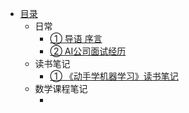 * [目录](README.md)
  * 日常
    * [① 导语  序言](日常/ch01.md)
    * [② AI公司面试经历](日常/ch02.md)
  * 读书笔记
    * [① 《动手学机器学习》读书笔记](读书笔记/ch01.md)
  * 数学课程笔记
    * [](数学课程笔记/ch01.md)